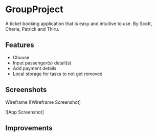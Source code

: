 # GroupProject
A ticket booking application that is easy and intuitive to use.
By Scott, Cherie, Patrick and Thiru.

## Features

- Choose
- Input passenger(s) detail(s)
- Add payment details
- Local storage for tasks to not get removed

## Screenshots

Wireframe 
![Wireframe Screenshot]


![App Screenshot]


## Improvements
